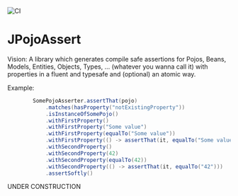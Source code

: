 ![CI](https://github.com/marmer/JPojoAssert/workflows/CI/badge.svg)

JPojoAssert
===========

Vision: A library which generates compile safe assertions for Pojos, Beans, Models, Entities, Objects, Types, ... (whatever you wanna call it) with properties in a fluent and typesafe and (optional) an atomic way.    

Example:
```java
        SomePojoAsserter.assertThat(pojo)
            .matches(hasProperty("notExistingProperty"))
            .isInstanceOfSomePojo()
            .withFirstProperty()
            .withFirstProperty("Some value")
            .withFirstProperty(equalTo("Some value"))
            .withFirstProperty(() -> assertThat(it, equalTo("Some value")))
            .withSecondProperty()
            .withSecondProperty(42)
            .withSecondProperty(equalTo(42))
            .withSecondProperty(() -> assertThat(it, equalTo("42")))
            .assertSoftly()
```

UNDER CONSTRUCTION
